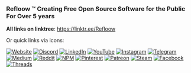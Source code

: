 ### **Refloow ™ Creating Free Open Source Software for the Public For Over 5 years**

**All links on linktree**: https://linktr.ee/Refloow

Or quick links via icons:
<p>
  <a href="https://refloow.com" target="_blank"><img src="https://img.shields.io/badge/Website-46a246?style=for-the-badge&logo=About.me&logoColor=white" alt="Website"/></a>
  <a href="https://discord.gg/4enDY8yhuS" target="_blank"><img src="https://img.shields.io/badge/Discord-7289DA?style=for-the-badge&logo=discord&logoColor=white" alt="Discord"/></a>
  <a href="https://www.linkedin.com/company/refloow/about/" target="_blank"><img src="https://img.shields.io/badge/LinkedIn-0077B5?style=for-the-badge&logo=linkedin&logoColor=white" alt="LinkedIn"/></a>
  <a href="https://www.youtube.com/@refloow" target="_blank"><img src="https://img.shields.io/badge/YouTube-FF0000?style=for-the-badge&logo=youtube&logoColor=white" alt="YouTube"/></a>
  <a href="https://www.instagram.com/refloow" target="_blank"><img src="https://img.shields.io/badge/Instagram-E4405F?style=for-the-badge&logo=instagram&logoColor=white" alt="Instagram"/></a>
  <a href="https://t.me/refloow" target="_blank"><img src="https://img.shields.io/badge/Telegram-2CA5E0?style=for-the-badge&logo=telegram&logoColor=white" alt="Telegram"/></a>
  <a href="https://medium.com/@refloow" target="_blank"><img src="https://img.shields.io/badge/Medium-12100E?style=for-the-badge&logo=medium&logoColor=white" alt="Medium"/></a>
  <a href="https://www.reddit.com/user/Refloow/" target="_blank"><img src="https://img.shields.io/badge/Reddit-FF4500?style=for-the-badge&logo=reddit&logoColor=white" alt="Reddit"/></a>
  <a href="https://www.npmjs.com/~refloow" target="_blank"><img src="https://img.shields.io/badge/NPM-CB3837?style=for-the-badge&logo=npm&logoColor=white" alt="NPM"/></a>
  <a href="https://www.pinterest.com/refloow/" target="_blank"><img src="https://img.shields.io/badge/Pinterest-E60023?style=for-the-badge&logo=pinterest&logoColor=white" alt="Pinterest"/></a>
  <a href="https://www.patreon.com/cw/Refloow" target="_blank"><img src="https://img.shields.io/badge/Patreon-F96854?style=for-the-badge&logo=patreon&logoColor=white" alt="Patreon"/></a>
  <a href="https://steamcommunity.com/groups/Refloow" target="_blank"><img src="https://img.shields.io/badge/Steam-000000?style=for-the-badge&logo=steam&logoColor=white" alt="Steam"/></a>
  <a href="https://www.facebook.com/Refloow/" target="_blank"><img src="https://img.shields.io/badge/Facebook-1877F2?style=for-the-badge&logo=facebook&logoColor=white" alt="Facebook"/></a>
  <a href="https://www.threads.com/@refloow" target="_blank"><img src="https://img.shields.io/badge/Threads-000000?style=for-the-badge&logo=threads&logoColor=white" alt="Threads"/></a>
</p>
